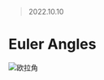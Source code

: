 > 2022.10.10

# Euler Angles

![欧拉角](https://s2.loli.net/2022/10/10/Tx2Ct936uLsafr8.png)
<!--stackedit_data:
eyJoaXN0b3J5IjpbMTEzNzAyOTExNiwxMzU0MjU1NjU0LC01Nz
M4ODkxNjhdfQ==
-->